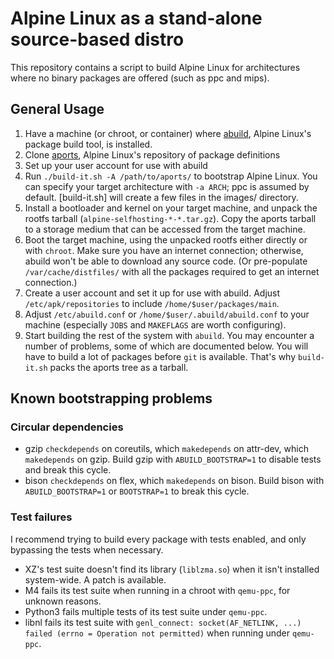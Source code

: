 # Alpine Linux as a stand-alone source-based distro

This repository contains a script to build Alpine Linux for architectures
where no binary packages are offered (such as ppc and mips).


## General Usage

1. Have a machine (or chroot, or container) where [abuild], Alpine Linux's
   package build tool, is installed.
2. Clone [aports], Alpine Linux's repository of package definitions
3. Set up your user account for use with abuild
4. Run `./build-it.sh -A /path/to/aports/` to bootstrap Alpine Linux. You can
   specify your target architecture with `-a ARCH`; ppc is assumed by default.
   [build-it.sh] will create a few files in the images/ directory.
5. Install a bootloader and kernel on your target machine, and unpack the
   rootfs tarball (`alpine-selfhosting-*-*.tar.gz`). Copy the aports tarball
   to a storage medium that can be accessed from the target machine.
6. Boot the target machine, using the unpacked rootfs either directly or with
   `chroot`. Make sure you have an internet connection; otherwise, abuild
   won't be able to download any source code.
   (Or pre-populate `/var/cache/distfiles/` with all the packages required to
   get an internet connection.)
7. Create a user account and set it up for use with abuild.
   Adjust `/etc/apk/repositories` to include `/home/$user/packages/main`.
8. Adjust `/etc/abuild.conf` or `/home/$user/.abuild/abuild.conf` to your
   machine (especially `JOBS` and `MAKEFLAGS` are worth configuring).
9. Start building the rest of the system with `abuild`. You may encounter a
   number of problems, some of which are documented below. You will have to
   build a lot of packages before `git` is available. That's why `build-it.sh`
   packs the aports tree as a tarball.

[abuild]: https://git.alpinelinux.org/cgit/abuild/
[aports]: https://git.alpinelinux.org/cgit/aports/


## Known bootstrapping problems

### Circular dependencies

- gzip `checkdepends` on coreutils, which `makedepends` on attr-dev, which
  `makedepends` on gzip. Build gzip with `ABUILD_BOOTSTRAP=1` to disable tests
  and break this cycle.
- bison `checkdepends` on flex, which `makedepends` on bison. Build bison with
  `ABUILD_BOOTSTRAP=1` or `BOOTSTRAP=1` to break this cycle.

### Test failures

I recommend trying to build every package with tests enabled, and only
bypassing the tests when necessary.

- XZ's test suite doesn't find its library (`liblzma.so`) when it isn't
  installed system-wide. A patch is available.
- M4 fails its test suite when running in a chroot with `qemu-ppc`, for unknown
  reasons.
- Python3 fails multiple tests of its test suite under `qemu-ppc`.
- libnl fails its test suite with
  `genl_connect: socket(AF_NETLINK, ...) failed (errno = Operation not permitted)`
  when running under `qemu-ppc`.
